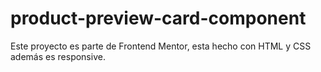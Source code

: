 # product-preview-card-component
Este proyecto es parte de Frontend Mentor, esta hecho con HTML y CSS además es responsive.
